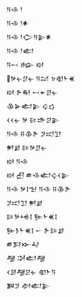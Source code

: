 <div class='block'>
<div class='line'>𒀀𒈾 𒁹</div>
<div class='line'>𒀀𒈾 𒁹𒀭</div>
<div class='line'>𒀀𒈾 𒁹𒀖𒀀𒉌𒀭</div>
<div class='line'>𒀀𒈾 𒁹𒅗</div>
<div class='line'>𒀀𒁁 𒈗 𒊭</div>
<div class='line'>𒃻𒉡𒆪𒉡 𒀀𒁺 𒆳𒊏𒈨𒌍</div>
<div class='line'>𒊭 𒉿𒊑 𒁁𒄬𒆪𒉡</div>
<div class='line'>𒆠𒅕𒅗𒉌 𒌒𒌓</div>
<div class='line'>𒌋𒌋𒉡 𒃻 𒄿𒈥𒆪𒉌</div>
<div class='line'>𒀀𒈾 𒍝𒆠𒉿 𒋡𒀊𒋛</div>
<div class='line'>𒂍𒋗 𒄿𒃻𒆪𒉡</div>
<div class='line'>𒊭 𒀀𒈾</div>
<div class='line'>𒊭 𒌷 𒌑𒈾𒅗𒌒𒌋𒉌</div>
<div class='line'>𒀀𒈾 𒃻𒋙𒈠 𒀀𒈾 𒍝𒆠𒉿</div>
<div class='line'>𒋡𒀊𒋛 𒂍𒋗</div>
<div class='line'>𒄿𒃻𒆲𒋙 𒌉𒈨𒌍𒋙</div>
<div class='line'>𒌉𒊩𒈨𒌍𒋙 𒀸 𒉿𒄿𒋗</div>
<div class='line'>𒌑𒁕𒁍𒄷</div>
<div class='line'>𒆷 𒋫𒅗𒆷</div>
<div class='line'>𒌋𒌆𒆷𒆪𒉡 𒊏𒈨𒀀</div>
<div class='line'>𒀉𒋡 𒀠𒅗𒉌</div>
</div>